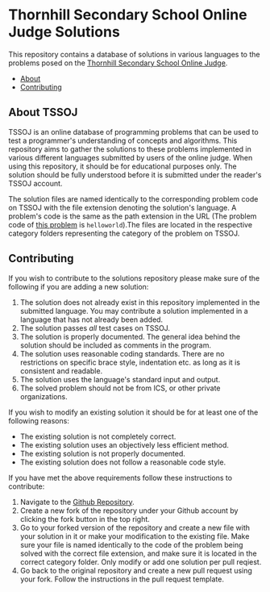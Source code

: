# Thornhill Secondary School Online Judge Solutions
This repository contains a database of solutions in various languages to the problems posed on the [Thornhill Secondary School Online Judge](https://tssoj.ca/).

- [About](#about)
- [Contributing](#contrib)

<a name="about"></a>
## About TSSOJ
TSSOJ is an online database of programming problems that can be used to test a programmer's understanding of concepts and algorithms. This repository aims to gather the solutions to these problems implemented in various different languages submitted by users of the online judge. When using this repository, it should be for educational purposes only. The solution should be fully understood before it is submitted under the reader's TSSOJ account.

The solution files are named identically to the corresponding problem code on TSSOJ with the file extension denoting the solution's language. A problem's code is the same as the path extension in the URL (The problem code of [this problem](http://tssoj.ca/problem/helloworld) is `helloworld`).The files are located in the respective category folders representing the category of the problem on TSSOJ.

<a name="contrib"></a>
## Contributing
If you wish to contribute to the solutions repository please make sure of the following if you are adding a new solution:
1. The solution does not already exist in this repository implemented in the submitted language. You may contribute a solution implemented in a language that has not already been added.
2. The solution passes *all* test cases on TSSOJ.
3. The solution is properly documented. The general idea behind the solution should be included as comments in the program.
4. The solution uses reasonable coding standards. There are no restrictions on specific brace style, indentation etc. as long as it is consistent and readable.
5. The solution uses the language's standard input and output.
6. The solved problem should not be from ICS, or other private organizations.

If you wish to modify an existing solution it should be for at least one of the following reasons:
- The existing solution is not completely correct.
- The existing solution uses an objectively less efficient method.
- The existing solution is not properly documented.
- The existing solution does not follow a reasonable code style.

If you have met the above requirements follow these instructions to contribute:
1. Navigate to the [Github Repository](https://github.com/ThornhillSS/tssoj-solutions).
2. Create a new fork of the repository under your Github account by clicking the fork button in the top right.
3. Go to your forked version of the repository and create a new file with your solution in it or make your modification to the existing file. Make sure your file is named identically to the code of the problem being solved with the correct file extension, and make sure it is located in the correct category folder. Only modify or add one solution per pull reqiest.
4. Go back to the original repository and create a new pull request using your fork. Follow the instructions in the pull request template.

